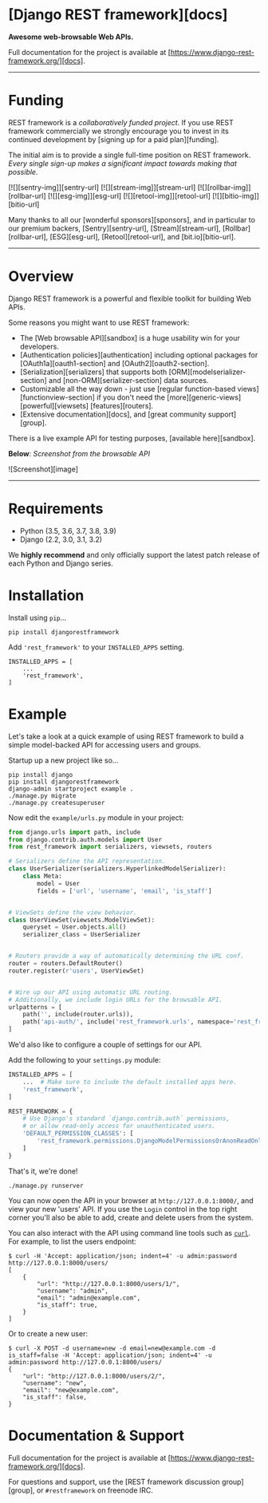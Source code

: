# [Django REST framework][docs]

**Awesome web-browsable Web APIs.**

Full documentation for the project is available at [https://www.django-rest-framework.org/][docs].

---

# Funding

REST framework is a *collaboratively funded project*. If you use
REST framework commercially we strongly encourage you to invest in its
continued development by [signing up for a paid plan][funding].

The initial aim is to provide a single full-time position on REST framework.
*Every single sign-up makes a significant impact towards making that possible.*

[![][sentry-img]][sentry-url]
[![][stream-img]][stream-url]
[![][rollbar-img]][rollbar-url]
[![][esg-img]][esg-url]
[![][retool-img]][retool-url]
[![][bitio-img]][bitio-url]

Many thanks to all our [wonderful sponsors][sponsors], and in particular to our premium backers, [Sentry][sentry-url], [Stream][stream-url], [Rollbar][rollbar-url], [ESG][esg-url], [Retool][retool-url], and [bit.io][bitio-url].

---

# Overview

Django REST framework is a powerful and flexible toolkit for building Web APIs.

Some reasons you might want to use REST framework:

* The [Web browsable API][sandbox] is a huge usability win for your developers.
* [Authentication policies][authentication] including optional packages for [OAuth1a][oauth1-section] and [OAuth2][oauth2-section].
* [Serialization][serializers] that supports both [ORM][modelserializer-section] and [non-ORM][serializer-section] data sources.
* Customizable all the way down - just use [regular function-based views][functionview-section] if you don't need the [more][generic-views] [powerful][viewsets] [features][routers].
* [Extensive documentation][docs], and [great community support][group].

There is a live example API for testing purposes, [available here][sandbox].

**Below**: *Screenshot from the browsable API*

![Screenshot][image]

----

# Requirements

* Python (3.5, 3.6, 3.7, 3.8, 3.9)
* Django (2.2, 3.0, 3.1, 3.2)

We **highly recommend** and only officially support the latest patch release of
each Python and Django series.

# Installation

Install using `pip`...

    pip install djangorestframework

Add `'rest_framework'` to your `INSTALLED_APPS` setting.

    INSTALLED_APPS = [
        ...
        'rest_framework',
    ]

# Example

Let's take a look at a quick example of using REST framework to build a simple model-backed API for accessing users and groups.

Startup up a new project like so...

    pip install django
    pip install djangorestframework
    django-admin startproject example .
    ./manage.py migrate
    ./manage.py createsuperuser


Now edit the `example/urls.py` module in your project:

```python
from django.urls import path, include
from django.contrib.auth.models import User
from rest_framework import serializers, viewsets, routers

# Serializers define the API representation.
class UserSerializer(serializers.HyperlinkedModelSerializer):
    class Meta:
        model = User
        fields = ['url', 'username', 'email', 'is_staff']


# ViewSets define the view behavior.
class UserViewSet(viewsets.ModelViewSet):
    queryset = User.objects.all()
    serializer_class = UserSerializer


# Routers provide a way of automatically determining the URL conf.
router = routers.DefaultRouter()
router.register(r'users', UserViewSet)


# Wire up our API using automatic URL routing.
# Additionally, we include login URLs for the browsable API.
urlpatterns = [
    path('', include(router.urls)),
    path('api-auth/', include('rest_framework.urls', namespace='rest_framework')),
]
```

We'd also like to configure a couple of settings for our API.

Add the following to your `settings.py` module:

```python
INSTALLED_APPS = [
    ...  # Make sure to include the default installed apps here.
    'rest_framework',
]

REST_FRAMEWORK = {
    # Use Django's standard `django.contrib.auth` permissions,
    # or allow read-only access for unauthenticated users.
    'DEFAULT_PERMISSION_CLASSES': [
        'rest_framework.permissions.DjangoModelPermissionsOrAnonReadOnly',
    ]
}
```

That's it, we're done!

    ./manage.py runserver

You can now open the API in your browser at `http://127.0.0.1:8000/`, and view your new 'users' API. If you use the `Login` control in the top right corner you'll also be able to add, create and delete users from the system.

You can also interact with the API using command line tools such as [`curl`](https://curl.haxx.se/). For example, to list the users endpoint:

    $ curl -H 'Accept: application/json; indent=4' -u admin:password http://127.0.0.1:8000/users/
    [
        {
            "url": "http://127.0.0.1:8000/users/1/",
            "username": "admin",
            "email": "admin@example.com",
            "is_staff": true,
        }
    ]

Or to create a new user:

    $ curl -X POST -d username=new -d email=new@example.com -d is_staff=false -H 'Accept: application/json; indent=4' -u admin:password http://127.0.0.1:8000/users/
    {
        "url": "http://127.0.0.1:8000/users/2/",
        "username": "new",
        "email": "new@example.com",
        "is_staff": false,
    }

# Documentation & Support

Full documentation for the project is available at [https://www.django-rest-framework.org/][docs].

For questions and support, use the [REST framework discussion group][group], or `#restframework` on freenode IRC.
